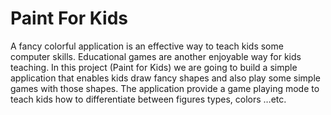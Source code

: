 
# Paint For Kids

A fancy colorful application is an effective way to teach kids some computer skills. Educational games are another enjoyable way for kids teaching. In this project (Paint for Kids) we are going to build a simple application that enables kids draw fancy shapes and also play some simple games with those shapes. The application provide a game playing mode to teach kids how to differentiate between figures types, colors …etc.
